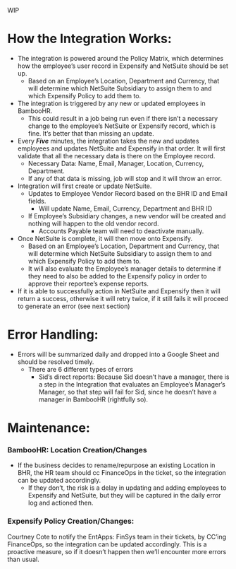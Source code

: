 WIP

# How the Integration Works:

- The integration is powered around the Policy Matrix, which determines how the employee’s user record in Expensify and NetSuite should be set up.
   - Based on an Employee’s Location, Department and Currency, that will determine which NetSuite Subsidiary to assign them to and which Expensify Policy to add them to.
- The integration is triggered by any new or updated employees in BambooHR.
   - This could result in a job being run even if there isn’t a necessary change to the employee’s NetSuite or Expensify record, which is fine. It’s better that than missing an update.
- Every ***Five*** minutes, the integration takes the new and updates employees and updates NetSuite and Expensify in that order.
It will first validate that all the necessary data is there on the Employee record.
   - Necessary Data: Name, Email, Manager, Location, Currency, Department.
   - If any of that data is missing, job will stop and it will throw an error.
- Integration will first create or update NetSuite.
   - Updates to Employee Vendor Record based on the BHR ID and Email fields.
       - Will update Name, Email, Currency, Department and BHR ID
   - If Employee’s Subsidiary changes, a new vendor will be created and nothing will happen to the old vendor record.
      - Accounts Payable team will need to deactivate manually.
- Once NetSuite is complete, it will then move onto Expensify.
   - Based on an Employee’s Location, Department and Currency, that will determine which NetSuite Subsidiary to assign them to and which Expensify Policy to add them to.
    - It will also evaluate the Employee’s manager details to determine if they need to also be added to the Expensify policy in order to approve their reportee’s expense reports.
- If it is able to successfully action in NetSuite and Expensify then it will return a success, otherwise it will retry twice, if it still fails it will proceed to generate an error (see next section)

# Error Handling:

- Errors will be summarized daily and dropped into a Google Sheet and should be resolved timely.
   - There are 6 different types of errors
      - Sid’s direct reports: Because Sid doesn’t have a manager, there is a step in the Integration that evaluates an Employee’s Manager’s Manager, so that step will fail for Sid, since he doesn’t have a manager in BambooHR (rightfully so).


# Maintenance:

### **BambooHR: Location Creation/Changes**

   - If the business decides to rename/repurpose an existing Location in BHR, the HR team should cc FinanceOps in the ticket, so the integration can be updated accordingly.
      - If they don’t, the risk is a delay in updating and adding employees to Expensify and NetSuite, but they will be captured in the daily error log and actioned then.

### **Expensify Policy Creation/Changes:**

 Courtney Cote to notify the EntApps: FinSys team in their tickets, by CC’ing FinanceOps, so the integration can be updated accordingly. This is a proactive measure, so if it doesn’t happen then we’ll encounter more errors than usual.
